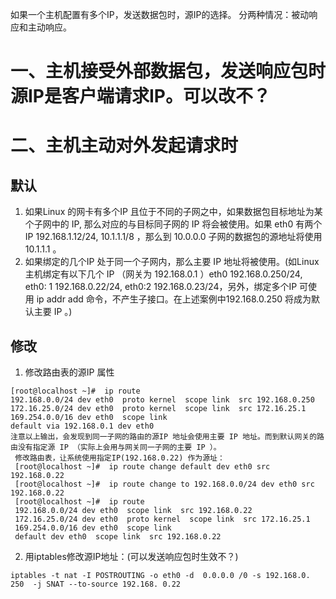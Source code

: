 如果一个主机配置有多个IP，发送数据包时，源IP的选择。
分两种情况：被动响应和主动响应。
# 一、主机接受外部数据包，发送响应包时源IP是客户端请求IP。可以改不？

# 二、主机主动对外发起请求时
## 默认
1. 如果Linux 的网卡有多个IP 且位于不同的子网之中，如果数据包目标地址为某个子网中的 IP,  那么对应的与目标同子网的 IP 将会被使用。如果 eth0 有两个 IP 192.168.1.12/24,  10.1.1.1/8 ，那么到 10.0.0.0 子网的数据包的源地址将使用 10.1.1.1 。
2. 如果绑定的几个IP 处于同一个子网内，那么主要 IP 地址将被使用。(如Linux 主机绑定有以下几个 IP （网关为 192.168.0.1 ）eth0 192.168.0.250/24,  eth0: 1  192.168.0.22/24,   eth0:2 192.168.0.23/24，另外，绑定多个IP 可使用 ip addr add 命令，不产生子接口。在上述案例中192.168.0.250 将成为默认主要 IP 。) 
## 修改
1. 修改路由表的源IP 属性
```
[root@localhost ~]#  ip route
192.168.0.0/24 dev eth0  proto kernel  scope link  src 192.168.0.250 
172.16.25.0/24 dev eth0  proto kernel  scope link  src 172.16.25.1 
169.254.0.0/16 dev eth0  scope link 
default via 192.168.0.1 dev eth0 
注意以上输出，会发现到同一子网的路由的源IP 地址会使用主要 IP 地址。而到默认网关的路由没有指定源 IP （实际上会用与网关同一子网的主要 IP ）。
 修改路由表，让系统使用指定IP(192.168.0.22) 作为源址：
 [root@localhost ~]#  ip route change default dev eth0 src 192.168.0.22
 [root@localhost ~]#  ip route change to 192.168.0.0/24 dev eth0 src 192.168.0.22
 [root@localhost ~]#  ip route
 192.168.0.0/24 dev eth0  scope link  src 192.168.0.22 
 172.16.25.0/24 dev eth0  proto kernel  scope link  src 172.16.25.1 
 169.254.0.0/16 dev eth0  scope link 
 default dev eth0  scope link  src 192.168.0.22 
```
2. 用iptables修改源IP地址：(可以发送响应包时生效不？)
```
iptables -t nat -I POSTROUTING -o eth0 -d  0.0.0.0 /0 -s 192.168.0. 250  -j SNAT --to-source 192.168. 0.22
```
